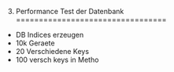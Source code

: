 3. Performance Test der Datenbank
=================================

- DB Indices erzeugen
- 10k Geraete
- 20 Verschiedene Keys
- 100 versch keys in Metho